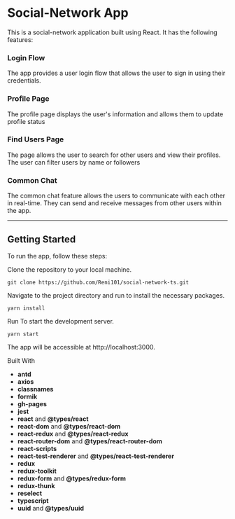 # Social-Network App

This is a social-network application built using React.
It has the following features:

### Login Flow

The app provides a user login flow that allows
the user to sign in using their credentials.

### Profile Page

The profile page displays the user's information
and allows them to update profile status

### Find Users Page

The page allows the user to search for other users and view their profiles.
The user can filter users by name or followers

### Common Chat

The common chat feature allows the users to communicate with each other in real-time.
They can send and receive messages from other users within the app.
___

## Getting Started

To run the app, follow these steps:

Clone the repository to your local machine.

```
git clone https://github.com/Reni101/social-network-ts.git
```

Navigate to the project directory and run to install the necessary packages.

```
yarn install
```


Run To start the development server.
```
yarn start
``` 

The app will be accessible at http://localhost:3000.

Built With

- **antd**
- **axios**
- **classnames**
- **formik**
- **gh-pages**
- **jest**
- **react** and **@types/react**
- **react-dom** and **@types/react-dom**
- **react-redux** and **@types/react-redux**
- **react-router-dom** and **@types/react-router-dom**
- **react-scripts**
- **react-test-renderer** and **@types/react-test-renderer**
- **redux**
- **redux-toolkit**
- **redux-form** and **@types/redux-form**
- **redux-thunk**
- **reselect**
- **typescript**
- **uuid** and **@types/uuid**
